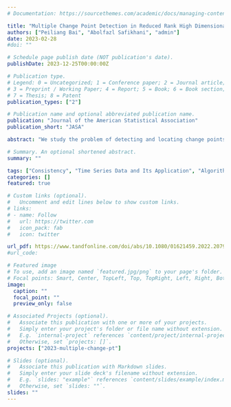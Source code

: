 ```yaml
---
# Documentation: https://sourcethemes.com/academic/docs/managing-content/

title: "Multiple Change Point Detection in Reduced Rank High Dimensional Vector Autoregressive Models"
authors: ["Peiliang Bai", "Abolfazl Safikhani", "admin"]
date: 2023-02-28
#doi: ""

# Schedule page publish date (NOT publication's date).
publishDate: 2023-12-25T00:00:00Z

# Publication type.
# Legend: 0 = Uncategorized; 1 = Conference paper; 2 = Journal article;
# 3 = Preprint / Working Paper; 4 = Report; 5 = Book; 6 = Book section;
# 7 = Thesis; 8 = Patent
publication_types: ["2"]

# Publication name and optional abbreviated publication name.
publication: "Journal of the American Statistical Association"
publication_short: "JASA"

abstract: "We study the problem of detecting and locating change points in high-dimensional Vector Autoregressive (VAR) models, whose transition matrices exhibit low rank plus sparse structure. We first address the problem of detecting a single change point using an exhaustive search algorithm and establish a finite sample error bound for its accuracy. Next, we extend the results to the case of multiple change points that can grow as a function of the sample size. Their detection is based on a two-step algorithm, wherein the first step, an exhaustive search for a candidate change point is employed for overlapping windows, and subsequently a backward elimination procedure is used to screen out redundant candidates. The two-step strategy yields consistent estimates of the number and the locations of the change points. To reduce computation cost, we also investigate conditions under which a surrogate VAR model with a weakly sparse transition matrix can accurately estimate the change points and their locations for data generated by the original model. This work also addresses and resolves a number of novel technical challenges posed by the nature of the VAR models under consideration. The effectiveness of the proposed algorithms and methodology is illustrated on both synthetic and two real datasets. "

# Summary. An optional shortened abstract.
summary: ""

tags: ["Consistency", "Time Series Data and Its Application", "Algorithm"]
categories: []
featured: true

# Custom links (optional).
#   Uncomment and edit lines below to show custom links.
# links:
# - name: Follow
#   url: https://twitter.com
#   icon_pack: fab
#   icon: twitter

url_pdf: https://www.tandfonline.com/doi/abs/10.1080/01621459.2022.2079514
#url_code: 

# Featured image
# To use, add an image named `featured.jpg/png` to your page's folder.
# Focal points: Smart, Center, TopLeft, Top, TopRight, Left, Right, BottomLeft, Bottom, BottomRight.
image:
  caption: ""
  focal_point: ""
  preview_only: false

# Associated Projects (optional).
#   Associate this publication with one or more of your projects.
#   Simply enter your project's folder or file name without extension.
#   E.g. `internal-project` references `content/project/internal-project/index.md`.
#   Otherwise, set `projects: []`.
projects: ["2023-multiple-change-pt"]

# Slides (optional).
#   Associate this publication with Markdown slides.
#   Simply enter your slide deck's filename without extension.
#   E.g. `slides: "example"` references `content/slides/example/index.md`.
#   Otherwise, set `slides: ""`.
slides: ""
---
```

